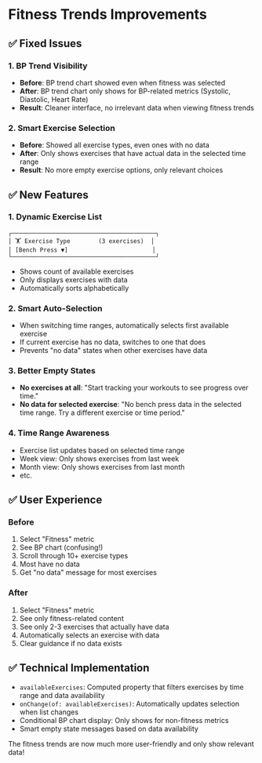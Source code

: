 # Fitness Trends Improvements

## ✅ **Fixed Issues**

### **1. BP Trend Visibility**
- **Before**: BP trend chart showed even when fitness was selected
- **After**: BP trend chart only shows for BP-related metrics (Systolic, Diastolic, Heart Rate)
- **Result**: Cleaner interface, no irrelevant data when viewing fitness trends

### **2. Smart Exercise Selection**
- **Before**: Showed all exercise types, even ones with no data
- **After**: Only shows exercises that have actual data in the selected time range
- **Result**: No more empty exercise options, only relevant choices

## ✅ **New Features**

### **1. Dynamic Exercise List**
```
┌─────────────────────────────────────────┐
│ 🏋️ Exercise Type        (3 exercises)  │
│ [Bench Press ▼]                        │
└─────────────────────────────────────────┘
```
- Shows count of available exercises
- Only displays exercises with data
- Automatically sorts alphabetically

### **2. Smart Auto-Selection**
- When switching time ranges, automatically selects first available exercise
- If current exercise has no data, switches to one that does
- Prevents "no data" states when other exercises have data

### **3. Better Empty States**
- **No exercises at all**: "Start tracking your workouts to see progress over time."
- **No data for selected exercise**: "No bench press data in the selected time range. Try a different exercise or time period."

### **4. Time Range Awareness**
- Exercise list updates based on selected time range
- Week view: Only shows exercises from last week
- Month view: Only shows exercises from last month
- etc.

## ✅ **User Experience**

### **Before**
1. Select "Fitness" metric
2. See BP chart (confusing!)
3. Scroll through 10+ exercise types
4. Most have no data
5. Get "no data" message for most exercises

### **After**
1. Select "Fitness" metric
2. See only fitness-related content
3. See only 2-3 exercises that actually have data
4. Automatically selects an exercise with data
5. Clear guidance if no data exists

## ✅ **Technical Implementation**

- `availableExercises`: Computed property that filters exercises by time range and data availability
- `onChange(of: availableExercises)`: Automatically updates selection when list changes
- Conditional BP chart display: Only shows for non-fitness metrics
- Smart empty state messages based on data availability

The fitness trends are now much more user-friendly and only show relevant data!
